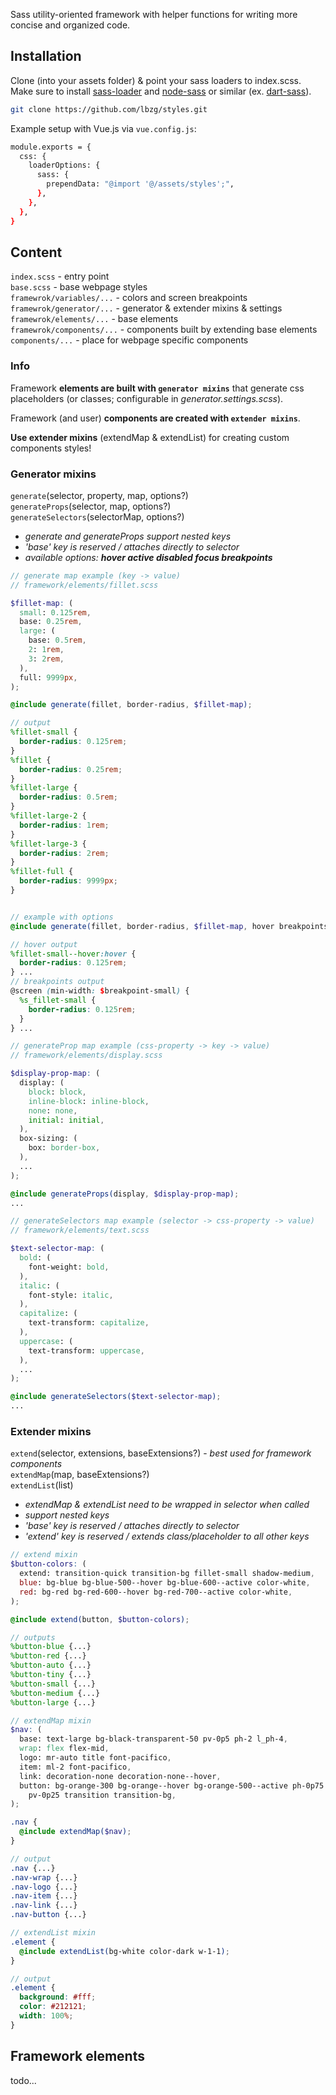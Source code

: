 Sass utility-oriented framework with helper functions for writing more concise and organized code.

## Installation

Clone (into your assets folder) & point your sass loaders to index.scss.  
Make sure to install [sass-loader](https://github.com/webpack-contrib/sass-loader) and [node-sass](https://github.com/sass/node-sass) or similar (ex. [dart-sass](https://github.com/sass/dart-sass)).

```sh
git clone https://github.com/lbzg/styles.git
```

Example setup with Vue.js via `vue.config.js`:

```sh
module.exports = {
  css: {
    loaderOptions: {
      sass: {
        prependData: "@import '@/assets/styles';",
      },
    },
  },
}
```

## Content

`index.scss` - entry point  
`base.scss` - base webpage styles  
`framewrok/variables/...` - colors and screen breakpoints  
`framewrok/generator/...` - generator & extender mixins & settings  
`framewrok/elements/...` - base elements  
`framewrok/components/...` - components built by extending base elements  
`components/...` - place for webpage specific components

### Info

Framework **elements are built with `generator mixins`** that generate css placeholders (or classes; configurable in _generator.settings.scss_).

Framework (and user) **components are created with `extender mixins`**.

**Use extender mixins** (extendMap & extendList) for creating custom components styles!

### Generator mixins

`generate`(selector, property, map, options?)  
`generateProps`(selector, map, options?)  
`generateSelectors`(selectorMap, options?)

- _generate and generateProps support nested keys_
- _'base' key is reserved / attaches directly to selector_
- _available options: **hover active disabled focus breakpoints**_

```scss
// generate map example (key -> value)
// framework/elements/fillet.scss

$fillet-map: (
  small: 0.125rem,
  base: 0.25rem,
  large: (
    base: 0.5rem,
    2: 1rem,
    3: 2rem,
  ),
  full: 9999px,
);

@include generate(fillet, border-radius, $fillet-map);

// output
%fillet-small {
  border-radius: 0.125rem;
}
%fillet {
  border-radius: 0.25rem;
}
%fillet-large {
  border-radius: 0.5rem;
}
%fillet-large-2 {
  border-radius: 1rem;
}
%fillet-large-3 {
  border-radius: 2rem;
}
%fillet-full {
  border-radius: 9999px;
}


// example with options
@include generate(fillet, border-radius, $fillet-map, hover breakpoints);

// hover output
%fillet-small--hover:hover {
  border-radius: 0.125rem;
} ...
// breakpoints output
@screen (min-width: $breakpoint-small) {
  %s_fillet-small {
    border-radius: 0.125rem;
  }
} ...
```

```scss
// generateProp map example (css-property -> key -> value)
// framework/elements/display.scss

$display-prop-map: (
  display: (
    block: block,
    inline-block: inline-block,
    none: none,
    initial: initial,
  ),
  box-sizing: (
    box: border-box,
  ),
  ...
);

@include generateProps(display, $display-prop-map);
...
```

```scss
// generateSelectors map example (selector -> css-property -> value)
// framework/elements/text.scss

$text-selector-map: (
  bold: (
    font-weight: bold,
  ),
  italic: (
    font-style: italic,
  ),
  capitalize: (
    text-transform: capitalize,
  ),
  uppercase: (
    text-transform: uppercase,
  ),
  ...
);

@include generateSelectors($text-selector-map);
...
```

### Extender mixins

`extend`(selector, extensions, baseExtensions?) - _best used for framework components_  
`extendMap`(map, baseExtensions?)  
`extendList`(list)

- _extendMap & extendList need to be wrapped in selector when called_
- _support nested keys_
- _'base' key is reserved / attaches directly to selector_
- _'extend' key is reserved / extends class/placeholder to all other keys_

```scss
// extend mixin
$button-colors: (
  extend: transition-quick transition-bg fillet-small shadow-medium,
  blue: bg-blue bg-blue-500--hover bg-blue-600--active color-white,
  red: bg-red bg-red-600--hover bg-red-700--active color-white,
);

@include extend(button, $button-colors);

// outputs
%button-blue {...}
%button-red {...}
%button-auto {...}
%button-tiny {...}
%button-small {...}
%button-medium {...}
%button-large {...}
```

```scss
// extendMap mixin
$nav: (
  base: text-large bg-black-transparent-50 pv-0p5 ph-2 l_ph-4,
  wrap: flex flex-mid,
  logo: mr-auto title font-pacifico,
  item: ml-2 font-pacifico,
  link: decoration-none decoration-none--hover,
  button: bg-orange-300 bg-orange--hover bg-orange-500--active ph-0p75
    pv-0p25 transition transition-bg,
);

.nav {
  @include extendMap($nav);
}

// output
.nav {...}
.nav-wrap {...}
.nav-logo {...}
.nav-item {...}
.nav-link {...}
.nav-button {...}
```

```scss
// extendList mixin
.element {
  @include extendList(bg-white color-dark w-1-1);
}

// output
.element {
  background: #fff;
  color: #212121;
  width: 100%;
}
```

## Framework elements

todo...
